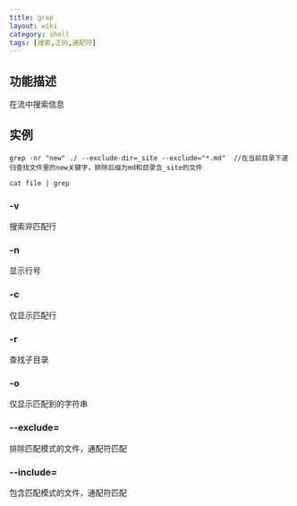 ```yaml
---
title: grep
layout: wiki
category: shell
tags: [搜索,正则,通配符]
---
```


## 功能描述

在流中搜索信息

## 实例

~~~Text
grep -nr "new" ./ --exclude-dir=_site --exclude="*.md"	//在当前目录下递归查找文件里的new关键字，排除后缀为md和目录含_site的文件

cat file | grep
~~~

### -v

搜索非匹配行

### -n

显示行号

### -c

仅显示匹配行

### -r

查找子目录

### -o

仅显示匹配到的字符串

### --exclude=

排除匹配模式的文件，通配符匹配

### --include=

包含匹配模式的文件，通配符匹配
